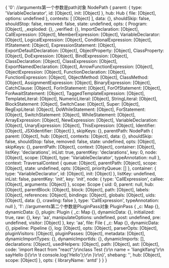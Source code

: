  { '0':
    //arguments第一个参数是path对象
   NodePath {
     parent: { type: 'VariableDeclarator', id: [Object], init: [Object] },
     hub: Hub { file: [Object], options: undefined },
     contexts: [ [Object] ],
     data: {},
     shouldSkip: false,
     shouldStop: false,
     removed: false,
     state: undefined,
     opts:
      { Program: [Object],
        _exploded: {},
        _verified: {},
        ImportDeclaration: [Object],
        CallExpression: [Object],
        MemberExpression: [Object],
        VariableDeclarator: [Object],
        LogicalExpression: [Object],
        ConditionalExpression: [Object],
        IfStatement: [Object],
        ExpressionStatement: [Object],
        ExportDefaultDeclaration: [Object],
        ObjectProperty: [Object],
        ClassProperty: [Object],
        DoExpression: [Object],
        BindExpression: [Object],
        ClassDeclaration: [Object],
        ClassExpression: [Object],
        ExportNamedDeclaration: [Object],
        ArrowFunctionExpression: [Object],
        ObjectExpression: [Object],
        FunctionDeclaration: [Object],
        FunctionExpression: [Object],
        ObjectMethod: [Object],
        ClassMethod: [Object],
        AssignmentExpression: [Object],
        BinaryExpression: [Object],
        CatchClause: [Object],
        ForInStatement: [Object],
        ForOfStatement: [Object],
        ForAwaitStatement: [Object],
        TaggedTemplateExpression: [Object],
        TemplateLiteral: [Object],
        NumericLiteral: [Object],
        StringLiteral: [Object],
        BlockStatement: [Object],
        SwitchCase: [Object],
        Super: [Object],
        RegExpLiteral: [Object],
        DoWhileStatement: [Object],
        ForStatement: [Object],
        SwitchStatement: [Object],
        WhileStatement: [Object],
        ArrayExpression: [Object],
        NewExpression: [Object],
        VariableDeclaration: [Object],
        UnaryExpression: [Object],
        ThisExpression: [Object],
        Identifier: [Object],
        JSXIdentifier: [Object] },
     skipKeys: {},
     parentPath:
      NodePath {
        parent: [Object],
        hub: [Object],
        contexts: [Object],
        data: {},
        shouldSkip: false,
        shouldStop: false,
        removed: false,
        state: undefined,
        opts: [Object],
        skipKeys: {},
        parentPath: [Object],
        context: [Object],
        container: [Object],
        listKey: 'declarations',
        inList: true,
        parentKey: 'declarations',
        key: 0,
        node: [Object],
        scope: [Object],
        type: 'VariableDeclarator',
        typeAnnotation: null },
     context:
      TraversalContext {
        queue: [Object],
        parentPath: [Object],
        scope: [Object],
        state: undefined,
        opts: [Object],
        priorityQueue: [] },
     container: { type: 'VariableDeclarator', id: [Object], init: [Object] },
     listKey: undefined,
     inList: false,
     parentKey: 'init',
     key: 'init',
     node: { type: 'CallExpression', callee: [Object], arguments: [Object] },
     scope:
      Scope {
        uid: 0,
        parent: null,
        hub: [Object],
        parentBlock: [Object],
        block: [Object],
        path: [Object],
        labels: [Object],
        references: [Object],
        bindings: [Object],
        globals: [Object],
        uids: [Object],
        data: {},
        crawling: false },
     type: 'CallExpression',
     typeAnnotation: null },
  '1':
  //arguments第二个参数是PluginPass对象
   PluginPass {
     _c: Map {},
     dynamicData: {},
     plugin:
      Plugin {
        _c: Map {},
        dynamicData: {},
        initialized: true,
        raw: {},
        key: 'aa',
        manipulateOptions: undefined,
        post: undefined,
        pre: undefined,
        visitor: [Object] },
     key: 'aa',
     file:
      File {
        _c: Map {},
        dynamicData: {},
        pipeline: Pipeline {},
        log: [Object],
        opts: [Object],
        parserOpts: [Object],
        pluginVisitors: [Object],
        pluginPasses: [Object],
        metadata: [Object],
        dynamicImportTypes: {},
        dynamicImportIds: {},
        dynamicImports: [],
        declarations: [Object],
        usedHelpers: [Object],
        path: [Object],
        ast: [Object],
        code: 'import React from "react";\r\nclass Test {\r\n  name = \'liangklfang\'\r\n  sayHello (){\r\n  \t console.log(\'Hello\');\r\n  }\r\n}',
        shebang: '',
        hub: [Object],
        scope: [Object] },
     opts: { libraryName: 'antd' } } }
